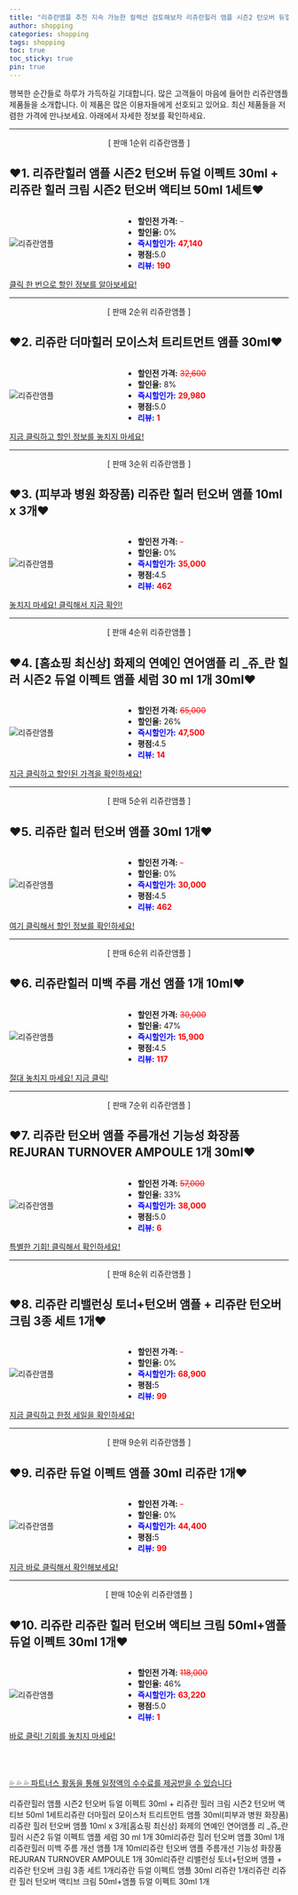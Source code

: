 ```yaml
---
title: "리쥬란앰플 추천 지속 가능한 컬렉션 검토해보자 리쥬란힐러 앰플 시즌2 턴오버 듀얼"
author: shopping
categories: shopping
tags: shopping
toc: true
toc_sticky: true
pin: true
---
```

행복한 순간들로 하루가 가득하길 기대합니다. 많은 고객들이 마음에 들어한 리쥬란앰플 제품들을 소개합니다. 이 제품은 많은 이용자들에게 선호되고 있어요. 최신 제품들을 저렴한 가격에 만나보세요. 아래에서 자세한 정보를 확인하세요.

---
<p class="toplist" style="margin: 0 auto; display: block; width: fit-content;">[ 판매 1순위 리쥬란앰플 ]</p>

<h2><strong>❤️1. 리쥬란힐러 앰플 시즌2 턴오버 듀얼 이펙트 30ml + 리쥬란 힐러 크림 시즌2 턴오버 액티브 50ml 1세트❤️</strong></h2>

<div style="display: flex; align-items: center;">
    <div style="flex: 0.4;">
        <img src="https://thumbnail8.coupangcdn.com/thumbnails/remote/230x230ex/image/vendor_inventory/a059/850730bf93ff452e775c30af2a5ee79667b3bf8807678b5eb7d910aac05d.jpg" alt="리쥬란앰플" style="max-width: 100%;">
    </div>
    <div style="flex: 0.6; margin-left: 10px;">
        <ul>
            <li><strong>할인전 가격:</strong> <del style="color: red;">-</del></li>
            <li><strong>할인율:</strong> 0%</li>
            <li><span style='color:blue'><strong>즉시할인가:</strong></span> <span style='color:red'><strong>47,140</strong></span></li>
            <li><strong>평점:</strong>5.0</li>
            <li><span style='color:blue'><strong>리뷰:</strong></span> <span style='color:red'><strong>190</strong></span></li>
        </ul>
    </div>
</div>
<div class="center">
    <a href="https://selin100587001.github.io?lptag=AF9450613&subid=githubio&pageKey=6179791611&traceid=V0-153&itemId=12123205279&vendorItemId=88527370430" class="myButton">
        클릭 한 번으로 할인 정보를 알아보세요!
    </a>
</div>


---
<p class="toplist" style="margin: 0 auto; display: block; width: fit-content;">[ 판매 2순위 리쥬란앰플 ]</p>

<h2><strong>❤️2. 리쥬란 더마힐러 모이스처 트리트먼트 앰플 30ml❤️</strong></h2>

<div style="display: flex; align-items: center;">
    <div style="flex: 0.4;">
        <img src="https://thumbnail7.coupangcdn.com/thumbnails/remote/230x230ex/image/vendor_inventory/b26b/70e8a71808d551a4c413100630b6e3bd5fbf5ce900b184d6c20e456ad384.jpg" alt="리쥬란앰플" style="max-width: 100%;">
    </div>
    <div style="flex: 0.6; margin-left: 10px;">
        <ul>
            <li><strong>할인전 가격:</strong> <del style="color: red;">32,600</del></li>
            <li><strong>할인율:</strong> 8%</li>
            <li><span style='color:blue'><strong>즉시할인가:</strong></span> <span style='color:red'><strong>29,980</strong></span></li>
            <li><strong>평점:</strong>5.0</li>
            <li><span style='color:blue'><strong>리뷰:</strong></span> <span style='color:red'><strong>1</strong></span></li>
        </ul>
    </div>
</div>
<div class="center">
    <a href="https://selin100587001.github.io?lptag=AF9450613&subid=githubio&pageKey=8089956782&traceid=V0-153&itemId=23606555638&vendorItemId=90725177770" class="myButton">
        지금 클릭하고 할인 정보를 놓치지 마세요!
    </a>
</div>


---
<p class="toplist" style="margin: 0 auto; display: block; width: fit-content;">[ 판매 3순위 리쥬란앰플 ]</p>

<h2><strong>❤️3. (피부과 병원 화장품) 리쥬란 힐러 턴오버 앰플 10ml x 3개❤️</strong></h2>

<div style="display: flex; align-items: center;">
    <div style="flex: 0.4;">
        <img src="https://thumbnail7.coupangcdn.com/thumbnails/remote/230x230ex/image/vendor_inventory/f54b/a28d70760e334f2e5a42f3e591a16a161a0eefd7abc36e0f9ef0d6a876b3.png" alt="리쥬란앰플" style="max-width: 100%;">
    </div>
    <div style="flex: 0.6; margin-left: 10px;">
        <ul>
            <li><strong>할인전 가격:</strong> <del style="color: red;">-</del></li>
            <li><strong>할인율:</strong> 0%</li>
            <li><span style='color:blue'><strong>즉시할인가:</strong></span> <span style='color:red'><strong>35,000</strong></span></li>
            <li><strong>평점:</strong>4.5</li>
            <li><span style='color:blue'><strong>리뷰:</strong></span> <span style='color:red'><strong>462</strong></span></li>
        </ul>
    </div>
</div>
<div class="center">
    <a href="https://selin100587001.github.io?lptag=AF9450613&subid=githubio&pageKey=6373670532&traceid=V0-153&itemId=19456070450&vendorItemId=88490846012" class="myButton">
        놓치지 마세요! 클릭해서 지금 확인!
    </a>
</div>


---
<p class="toplist" style="margin: 0 auto; display: block; width: fit-content;">[ 판매 4순위 리쥬란앰플 ]</p>

<h2><strong>❤️4. [홈쇼핑 최신상] 화제의 연예인 연어앰플 리 _쥬_란 힐러 시즌2 듀얼 이펙트 앰플 세럼 30 ml 1개 30ml❤️</strong></h2>

<div style="display: flex; align-items: center;">
    <div style="flex: 0.4;">
        <img src="https://thumbnail7.coupangcdn.com/thumbnails/remote/230x230ex/image/vendor_inventory/63d7/241e1273e03b3a1247d7a6c375cbd0caf126da06e4b373375979551a7a51.png" alt="리쥬란앰플" style="max-width: 100%;">
    </div>
    <div style="flex: 0.6; margin-left: 10px;">
        <ul>
            <li><strong>할인전 가격:</strong> <del style="color: red;">65,000</del></li>
            <li><strong>할인율:</strong> 26%</li>
            <li><span style='color:blue'><strong>즉시할인가:</strong></span> <span style='color:red'><strong>47,500</strong></span></li>
            <li><strong>평점:</strong>4.5</li>
            <li><span style='color:blue'><strong>리뷰:</strong></span> <span style='color:red'><strong>14</strong></span></li>
        </ul>
    </div>
</div>
<div class="center">
    <a href="https://selin100587001.github.io?lptag=AF9450613&subid=githubio&pageKey=7437572255&traceid=V0-153&itemId=19332475550&vendorItemId=88966533552" class="myButton">
        지금 클릭하고 할인된 가격을 확인하세요!
    </a>
</div>


---
<p class="toplist" style="margin: 0 auto; display: block; width: fit-content;">[ 판매 5순위 리쥬란앰플 ]</p>

<h2><strong>❤️5. 리쥬란 힐러 턴오버 앰플 30ml 1개❤️</strong></h2>

<div style="display: flex; align-items: center;">
    <div style="flex: 0.4;">
        <img src="https://thumbnail10.coupangcdn.com/thumbnails/remote/230x230ex/image/vendor_inventory/ff16/5581b5db6fbfa03bea2d453a49eb66512e56d69b2ca3226c52db9eb9173c.jpg" alt="리쥬란앰플" style="max-width: 100%;">
    </div>
    <div style="flex: 0.6; margin-left: 10px;">
        <ul>
            <li><strong>할인전 가격:</strong> <del style="color: red;">-</del></li>
            <li><strong>할인율:</strong> 0%</li>
            <li><span style='color:blue'><strong>즉시할인가:</strong></span> <span style='color:red'><strong>30,000</strong></span></li>
            <li><strong>평점:</strong>4.5</li>
            <li><span style='color:blue'><strong>리뷰:</strong></span> <span style='color:red'><strong>462</strong></span></li>
        </ul>
    </div>
</div>
<div class="center">
    <a href="https://selin100587001.github.io?lptag=AF9450613&subid=githubio&pageKey=6373670532&traceid=V0-153&itemId=13511154065&vendorItemId=88439808700" class="myButton">
        여기 클릭해서 할인 정보를 확인하세요!
    </a>
</div>


---
<p class="toplist" style="margin: 0 auto; display: block; width: fit-content;">[ 판매 6순위 리쥬란앰플 ]</p>

<h2><strong>❤️6. 리쥬란힐러 미백 주름 개선 앰플 1개 10ml❤️</strong></h2>

<div style="display: flex; align-items: center;">
    <div style="flex: 0.4;">
        <img src="https://thumbnail6.coupangcdn.com/thumbnails/remote/230x230ex/image/vendor_inventory/fb3f/ea09e0387203872d97798fe74f11f685e283b111eed790f59a724aac3e3b.jpg" alt="리쥬란앰플" style="max-width: 100%;">
    </div>
    <div style="flex: 0.6; margin-left: 10px;">
        <ul>
            <li><strong>할인전 가격:</strong> <del style="color: red;">30,000</del></li>
            <li><strong>할인율:</strong> 47%</li>
            <li><span style='color:blue'><strong>즉시할인가:</strong></span> <span style='color:red'><strong>15,900</strong></span></li>
            <li><strong>평점:</strong>4.5</li>
            <li><span style='color:blue'><strong>리뷰:</strong></span> <span style='color:red'><strong>117</strong></span></li>
        </ul>
    </div>
</div>
<div class="center">
    <a href="https://selin100587001.github.io?lptag=AF9450613&subid=githubio&pageKey=8192624380&traceid=V0-153&itemId=23451952255&vendorItemId=90478710696" class="myButton">
        절대 놓치지 마세요! 지금 클릭!
    </a>
</div>


---
<p class="toplist" style="margin: 0 auto; display: block; width: fit-content;">[ 판매 7순위 리쥬란앰플 ]</p>

<h2><strong>❤️7. 리쥬란 턴오버 앰플 주름개선 기능성 화장품 REJURAN TURNOVER AMPOULE 1개 30ml❤️</strong></h2>

<div style="display: flex; align-items: center;">
    <div style="flex: 0.4;">
        <img src="https://thumbnail10.coupangcdn.com/thumbnails/remote/230x230ex/image/vendor_inventory/bcd0/5cee999c7fad2dce8adb667f47bffb2661b7a2cacedee297f4574acecf84.png" alt="리쥬란앰플" style="max-width: 100%;">
    </div>
    <div style="flex: 0.6; margin-left: 10px;">
        <ul>
            <li><strong>할인전 가격:</strong> <del style="color: red;">57,000</del></li>
            <li><strong>할인율:</strong> 33%</li>
            <li><span style='color:blue'><strong>즉시할인가:</strong></span> <span style='color:red'><strong>38,000</strong></span></li>
            <li><strong>평점:</strong>5.0</li>
            <li><span style='color:blue'><strong>리뷰:</strong></span> <span style='color:red'><strong>6</strong></span></li>
        </ul>
    </div>
</div>
<div class="center">
    <a href="https://selin100587001.github.io?lptag=AF9450613&subid=githubio&pageKey=8106295223&traceid=V0-153&itemId=22947272753&vendorItemId=89981577616" class="myButton">
        특별한 기회! 클릭해서 확인하세요!
    </a>
</div>


---
<p class="toplist" style="margin: 0 auto; display: block; width: fit-content;">[ 판매 8순위 리쥬란앰플 ]</p>

<h2><strong>❤️8. 리쥬란 리밸런싱 토너+턴오버 앰플 + 리쥬란 턴오버 크림 3종 세트 1개❤️</strong></h2>

<div style="display: flex; align-items: center;">
    <div style="flex: 0.4;">
        <img src="https://thumbnail8.coupangcdn.com/thumbnails/remote/230x230ex/image/vendor_inventory/d34e/1c9c09f05013e7f7fe27b142329f74e6dccd1dde69201c41a31183d1bcc2.jpg" alt="리쥬란앰플" style="max-width: 100%;">
    </div>
    <div style="flex: 0.6; margin-left: 10px;">
        <ul>
            <li><strong>할인전 가격:</strong> <del style="color: red;">-</del></li>
            <li><strong>할인율:</strong> 0%</li>
            <li><span style='color:blue'><strong>즉시할인가:</strong></span> <span style='color:red'><strong>68,900</strong></span></li>
            <li><strong>평점:</strong>5</li>
            <li><span style='color:blue'><strong>리뷰:</strong></span> <span style='color:red'><strong>99</strong></span></li>
        </ul>
    </div>
</div>
<div class="center">
    <a href="https://selin100587001.github.io?lptag=AF9450613&subid=githubio&pageKey=8191005003&traceid=V0-153&itemId=23439907957&vendorItemId=90466769707" class="myButton">
        지금 클릭하고 한정 세일을 확인하세요!
    </a>
</div>


---
<p class="toplist" style="margin: 0 auto; display: block; width: fit-content;">[ 판매 9순위 리쥬란앰플 ]</p>

<h2><strong>❤️9. 리쥬란 듀얼 이펙트 앰플 30ml 리쥬란 1개❤️</strong></h2>

<div style="display: flex; align-items: center;">
    <div style="flex: 0.4;">
        <img src="https://thumbnail8.coupangcdn.com/thumbnails/remote/230x230ex/image/vendor_inventory/08c2/c660d05bcf6016628a18b50a41a9a7314f738f43acabd9f5d0ab329835bb.png" alt="리쥬란앰플" style="max-width: 100%;">
    </div>
    <div style="flex: 0.6; margin-left: 10px;">
        <ul>
            <li><strong>할인전 가격:</strong> <del style="color: red;">-</del></li>
            <li><strong>할인율:</strong> 0%</li>
            <li><span style='color:blue'><strong>즉시할인가:</strong></span> <span style='color:red'><strong>44,400</strong></span></li>
            <li><strong>평점:</strong>5</li>
            <li><span style='color:blue'><strong>리뷰:</strong></span> <span style='color:red'><strong>99</strong></span></li>
        </ul>
    </div>
</div>
<div class="center">
    <a href="https://selin100587001.github.io?lptag=AF9450613&subid=githubio&pageKey=8216964538&traceid=V0-153&itemId=23611338153&vendorItemId=90770376822" class="myButton">
        지금 바로 클릭해서 확인해보세요!
    </a>
</div>


---
<p class="toplist" style="margin: 0 auto; display: block; width: fit-content;">[ 판매 10순위 리쥬란앰플 ]</p>

<h2><strong>❤️10. 리쥬란 리쥬란 힐러 턴오버 액티브 크림 50ml+앰플 듀얼 이펙트 30ml 1개❤️</strong></h2>

<div style="display: flex; align-items: center;">
    <div style="flex: 0.4;">
        <img src="https://thumbnail9.coupangcdn.com/thumbnails/remote/230x230ex/image/vendor_inventory/6028/2f98181b7675d418ccc74d4a97ddc1b62116982555ef34f7b2e921502cef.jpg" alt="리쥬란앰플" style="max-width: 100%;">
    </div>
    <div style="flex: 0.6; margin-left: 10px;">
        <ul>
            <li><strong>할인전 가격:</strong> <del style="color: red;">118,000</del></li>
            <li><strong>할인율:</strong> 46%</li>
            <li><span style='color:blue'><strong>즉시할인가:</strong></span> <span style='color:red'><strong>63,220</strong></span></li>
            <li><strong>평점:</strong>5.0</li>
            <li><span style='color:blue'><strong>리뷰:</strong></span> <span style='color:red'><strong>1</strong></span></li>
        </ul>
    </div>
</div>
<div class="center">
    <a href="https://selin100587001.github.io?lptag=AF9450613&subid=githubio&pageKey=7690681689&traceid=V0-153&itemId=20565426821&vendorItemId=88529053319" class="myButton">
        바로 클릭! 기회를 놓치지 마세요!
    </a>
</div>

<br><br><br>[💦 💦 💦 파트너스 활동을 통해 일정액의 수수료를 제공받을 수 있습니다](https://link.coupang.com/a/bcpT2c)<br><br>리쥬란힐러 앰플 시즌2 턴오버 듀얼 이펙트 30ml + 리쥬란 힐러 크림 시즌2 턴오버 액티브 50ml 1세트리쥬란 더마힐러 모이스처 트리트먼트 앰플 30ml(피부과 병원 화장품) 리쥬란 힐러 턴오버 앰플 10ml x 3개[홈쇼핑 최신상] 화제의 연예인 연어앰플 리 _쥬_란 힐러 시즌2 듀얼 이펙트 앰플 세럼 30 ml 1개 30ml리쥬란 힐러 턴오버 앰플 30ml 1개리쥬란힐러 미백 주름 개선 앰플 1개 10ml리쥬란 턴오버 앰플 주름개선 기능성 화장품 REJURAN TURNOVER AMPOULE 1개 30ml리쥬란 리밸런싱 토너+턴오버 앰플 + 리쥬란 턴오버 크림 3종 세트 1개리쥬란 듀얼 이펙트 앰플 30ml 리쥬란 1개리쥬란 리쥬란 힐러 턴오버 액티브 크림 50ml+앰플 듀얼 이펙트 30ml 1개